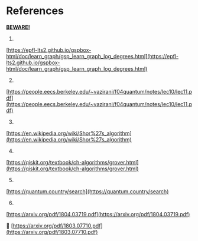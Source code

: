 # References
[**BEWARE!**](https://scratch.mit.edu/projects/63647350/remixes/)

1.
[https://epfl-lts2.github.io/gspbox-html/doc/learn_graph/gsp_learn_graph_log_degrees.html](https://epfl-lts2.github.io/gspbox-html/doc/learn_graph/gsp_learn_graph_log_degrees.html)

2.
[https://people.eecs.berkeley.edu/~vazirani/f04quantum/notes/lec10/lec11.pdf](https://people.eecs.berkeley.edu/~vazirani/f04quantum/notes/lec10/lec11.pdf)

3.
[https://en.wikipedia.org/wiki/Shor%27s_algorithm](https://en.wikipedia.org/wiki/Shor%27s_algorithm)

4.
[https://qiskit.org/textbook/ch-algorithms/grover.html](https://qiskit.org/textbook/ch-algorithms/grover.html)

5.
[https://quantum.country/search](https://quantum.country/search)


6.
[https://arxiv.org/pdf/1804.03719.pdf](https://arxiv.org/pdf/1804.03719.pdf)

👹
[https://arxiv.org/pdf/1803.07710.pdf](https://arxiv.org/pdf/1803.07710.pdf)